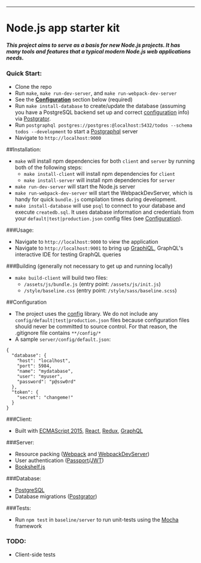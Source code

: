 ----
# Node.js app starter kit

##### This project aims to serve as a basis for new Node.js projects.  It has many tools and features that a typical modern Node.js web applications needs.

### Quick Start:
- Clone the repo
- Run `make`, `make run-dev-server`, and `make run-webpack-dev-server`
- See the **[Configuration](#configuration)** section below (required)
- Run `make install-database` to create/update the database (assuming you have a PostgreSQL backend set up and correct [configuration](#configuration) info) via [Postgrator](https://github.com/rickbergfalk/postgrator).
- Run `postgraphql postgres://postgres:@localhost:5432/todos --schema todos --development` to start a [Postgraphql](https://github.com/calebmer/postgraphql) server
- Navigate to `http://localhost:9000`

##Installation:
- `make` will install npm dependencies for both `client` and `server` by running both of the following steps:
  - `make install-client` will install npm dependencies for `client`
  - `make install-server` will install npm dependencies for `server`
- `make run-dev-server` will start the Node.js server
- `make run-webpack-dev-server` will start the WebpackDevServer, which is handy for quick `bundle.js` compilation times during development.
- `make install-database` will use `psql` to connect to your database and execute `createdb.sql`.  It uses database information and credentials from your `default|test|production.json` config files (see [Configuration](#configuration)).

###Usage:
- Navigate to `http://localhost:9000` to view the application
- Navigate to `http://localhost:9001` to bring up [GraphiQL](https://github.com/graphql/graphiql), GraphQL's interactive IDE for testing GraphQL queries

###Building (generally not necessary to get up and running locally)
- `make build-client` will build two files:
  - `/assets/js/bundle.js` (entry point: `/assets/js/init.js`)
  - `/style/baseline.css` (entry point: `/style/sass/baseline.scss`)


##Configuration
- The project uses the [config](https://www.npmjs.com/package/config) library.  We do not include any `config/default|test|production.json` files because configuration files should never be committed to source control.  For that reason, the .gitignore file contains `**/config/*`
- A sample `server/config/default.json`:

>
    {
      "database": {
        "host": "localhost",
        "port": 5984,
        "name": "mydatabase",
        "user": "myuser",
        "password": "p@ssw0rd"
      },
      "token": {
        "secret": "changeme!"
      }
    }

###Client:
- Built with [ECMAScript 2015](http://es6-features.org/), [React](https://facebook.github.io/react/), [Redux](https://github.com/reactjs/redux), [GraphQL](http://graphql.org/docs/getting-started/)


###Server:
- Resource packing ([Webpack](https://webpack.github.io/) and [WebpackDevServer](https://webpack.github.io/docs/webpack-dev-server.html))
- User authentication ([Passport](http://passportjs.org/)/[JWT](https://jwt.io/))
- [Bookshelf.js](http://bookshelfjs.org/)


###Database:
- [PostgreSQL](https://www.postgresql.org/)
- Database migrations ([Postgrator](https://github.com/rickbergfalk/postgrator))

###Tests:
- Run `npm test` in `baseline/server` to run unit-tests using the [Mocha](https://mochajs.org/) framework

### TODO:
- Client-side tests
